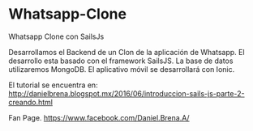 
# Whatsapp-Clone
Whatsapp Clone con SailsJs

Desarrollamos el Backend de un Clon de la aplicación de Whatsapp.
El desarrollo esta basado con el framework SailsJS.
La base de datos utilizaremos MongoDB.
El aplicativo móvil se desarrollará con Ionic.

El tutorial se encuentra en:
http://danielbrena.blogspot.mx/2016/06/introduccion-sails-js-parte-2-creando.html


Fan Page.
https://www.facebook.com/Daniel.Brena.A/

